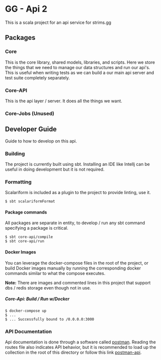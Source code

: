 # GG - Api 2
This is a scala project for an api service for strims.gg

## Packages

### Core
This is the core library, shared models, libraries, and scripts. Here we store the things that we need to manage our data structures and run our api's. This is useful when writing tests as we can build a our main api server and test suite completely separately.

### Core-API
This is the api layer / server. It does all the things we want.

### Core-Jobs (Unused)

## Developer Guide
Guide to how to develop on this api.

### Building
The project is currently built using sbt. Installing an IDE like Intellj can be useful in doing development but it is not required.

### Formatting
Scalariform is included as a plugin to the project to provide linting, use it.

```concept
$ sbt scalariformFormat
```

#### Package commands
All packages are separate in entity, to develop / run any sbt command specifying a package is critical.

```concept
$ sbt core-api/compile
$ sbt core-api/run
```

#### Docker Images
You can leverage the docker-compose files in the root of the project, or build Docker images manually by running the corresponding docker commands similar to what the compose executes.

**Note:** There are images and commented lines in this project that support dbs / redis storage even though not in use.
##### Core-Api: Build / Run w/Docker

```concept
$ docker-compose up
$ ...
$ ... Successfully bound to /0.0.0.0:3000

```

### API Documentation
Api documentation is done through a software called [postman](https://www.getpostman.com/). Reading the routes file also indicates API behavior, but it is recommended to load up the collection in the root of this directory or follow this link [postman-api](https://documenter.getpostman.com/view/5567026/RWgp2fKK). 
